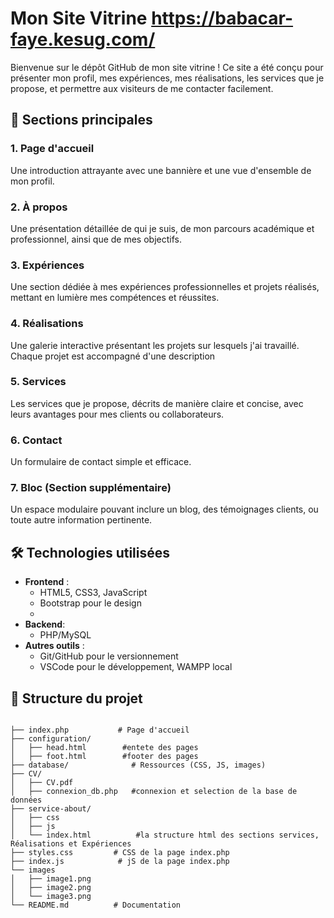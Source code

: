 # Mon Site Vitrine https://babacar-faye.kesug.com/

Bienvenue sur le dépôt GitHub de mon site vitrine ! Ce site a été conçu pour présenter mon profil, mes expériences, mes réalisations, les services que je propose, et permettre aux visiteurs de me contacter facilement.

## 🌟 Sections principales

### 1. Page d'accueil
Une introduction attrayante avec une bannière et une vue d'ensemble de mon profil.

### 2. À propos
Une présentation détaillée de qui je suis, de mon parcours académique et professionnel, ainsi que de mes objectifs.

### 3. Expériences
Une section dédiée à mes expériences professionnelles et projets réalisés, mettant en lumière mes compétences et réussites.

### 4. Réalisations
Une galerie interactive présentant les projets sur lesquels j'ai travaillé. Chaque projet est accompagné d'une description 

### 5. Services
Les services que je propose, décrits de manière claire et concise, avec leurs avantages pour mes clients ou collaborateurs.

### 6. Contact
Un formulaire de contact simple et efficace.

### 7. Bloc (Section supplémentaire)
Un espace modulaire pouvant inclure un blog, des témoignages clients, ou toute autre information pertinente.

## 🛠️ Technologies utilisées

- **Frontend** :
  - HTML5, CSS3, JavaScript
  - Bootstrap pour le design
  - 
- **Backend**:
  - PHP/MySQL
- **Autres outils** :
  - Git/GitHub pour le versionnement
  - VSCode pour le développement, WAMPP local

## 📂 Structure du projet

```plaintext

├── index.php           # Page d'accueil
├── configuration/     
│   ├── head.html        #entete des pages
│   ├── foot.html        #footer des pages  
├── database/              # Ressources (CSS, JS, images)
├── CV/     
│   ├── CV.pdf
│   ├── connexion_db.php   #connexion et selection de la base de données
├── service-about/     
│   ├── css
│   ├── js
│   └── index.html          #la structure html des sections services, Réalisations et Expériences          
├── styles.css         # CSS de la page index.php
├── index.js            # jS de la page index.php
└── images
│   ├── image1.png
│   ├── image2.png
│   └── image3.png
└── README.md          # Documentation


